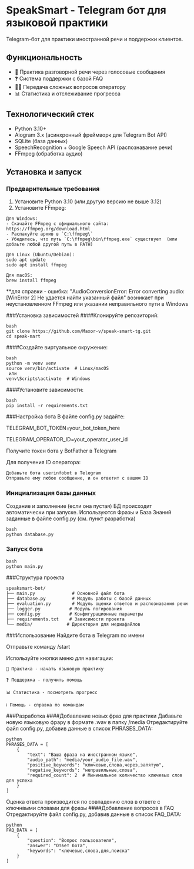 # SpeakSmart - Telegram бот для языковой практики

Telegram-бот для практики иностранной речи и поддержки клиентов.

## Функциональность

- 🎯 Практика разговорной речи через голосовые сообщения
- ❓ Система поддержки с базой FAQ
- 👨‍💻 Передача сложных вопросов оператору
- 📊 Статистика и отслеживание прогресса

## Технологический стек

- Python 3.10+
- Aiogram 3.x (асинхронный фреймворк для Telegram Bot API)
- SQLite (база данных)
- SpeechRecognition + Google Speech API (распознавание речи)
- FFmpeg (обработка аудио)

## Установка и запуск

### Предварительные требования

1. Установите Python 3.10  (или другую версию не выше 3.12) 
2. Установите FFmpeg:
~~~~
Для Windows:
- Скачайте FFmpeg с официального сайта: https://ffmpeg.org/download.html
- Распакуйте архив в `C:\ffmpeg\`
- Убедитесь, что путь `C:\ffmpeg\bin\ffmpeg.exe` существует  (или добаьте любой другой путь в PATH)

Для Linux (Ubuntu/Debian):
sudo apt update
sudo apt install ffmpeg

Для macOS:
brew install ffmpeg
~~~~
**для справки -  ошибка: "AudioConversionError: Error converting audio: [WinError 2] Не удается найти указанный файл" возникает при неустановленном FFmpeg или указании неправильного пути в Windows

###Установка зависимостей
####Клонируйте репозиторий:
~~~~
bash 
git clone https://github.com/Maxor-v/speak-smart-tg.git
cd speak-mart
~~~~
####Создайте виртуальное окружение:
~~~~
bash
python -m venv venv
source venv/bin/activate  # Linux/macOS
 или
venv\Scripts\activate  # Windows
~~~~
####Установите зависимости:
~~~~
bash
pip install -r requirements.txt
~~~~
###Настройка бота
В файле config.py задайте:

TELEGRAM_BOT_TOKEN=your_bot_token_here

TELEGRAM_OPERATOR_ID=yout_operator_user_id

Получите токен бота у BotFather в Telegram

Для получения ID оператора:
~~~~
Добавьте бота userinfobot в Telegram
Отправьте ему любое сообщение, и он ответит с вашим ID
~~~~
### Инициализация базы данных
Создание и заполнение (если она пустая) БД происходит автоматически при запуске. Используются Фразы и База Знаний заданные в файле config.py (см. пункт разработка) 
~~~~
bash
python database.py
~~~~
### Запуск бота
~~~~
bash
python main.py
~~~~
###Структура проекта
~~~~
speaksmart-bot/
├── main.py              # Основной файл бота
├── database.py          # Модуль работы с базой данных
├── evaluation.py        # Модуль оценки ответов и распознавания речи
├── logger.py           # Модуль логирования
├── config.py           # Конфигурационные параметры
├── requirements.txt    # Зависимости проекта
└── media/             # Директория для медиафайлов

~~~~
###Использование
Найдите бота в Telegram по имени

Отправьте команду /start

Используйте кнопки меню для навигации:
~~~~
🎯 Практика - начать языковую практику

❓ Поддержка - получить помощь

📊 Статистика - посмотреть прогресс

ℹ️ Помощь - справка по командам
~~~~

###Разработка
####Добавление новых фраз для практики
Дабавьте новую языковую фрару в формате .wav в папку /media
Отредактируйте файл config.py, добавив данные в список PHRASES_DATA:
~~~~
python
PHRASES_DATA = [
    {
        "text": "Ваша фраза на иностранном языке",
        "audio_path": "media/your_audio_file.wav",
        "positive_keywords": "ключевые,слова,через,запятую",
        "negative_keywords": "неправильные,слова",
        "required_count": 2  # Минимальное количество ключевых слов для успеха
    }
]
~~~~
Оценка ответа производится по совпадению слов в ответе с ключнвыми словами для фразы
####Добавление вопросов в FAQ
Отредактируйте файл config.py, добавив данные в список FAQ_DATA:
~~~~
python
FAQ_DATA = [
    {
        "question": "Вопрос пользователя",
        "answer": "Ответ бота",
        "keywords": "ключевые,слова,для,поиска"
    }
]
~~~~